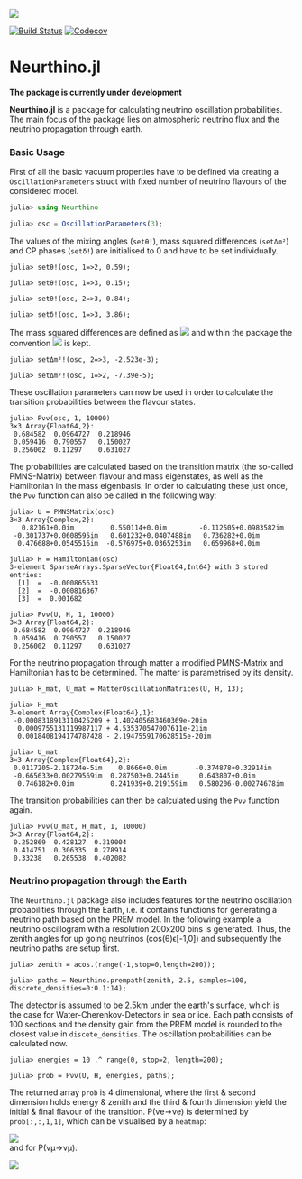 ![](https://github.com/KM3NeT/Neurthino.jl/raw/master/docs/src/assets/neurthino.png)

[![Build Status](https://travis-ci.com/KM3NeT/Neurthino.jl.svg?branch=master)](https://travis-ci.com/KM3NeT/Neurthino.jl)
[![Codecov](https://codecov.io/gh/KM3NeT/Neurthino.jl/branch/master/graph/badge.svg)](https://codecov.io/gh/KM3NeT/Neurthino.jl)



# Neurthino.jl

**The package is currently under development**

**Neurthino.jl** is a package for calculating neutrino oscillation probabilities.
The main focus of the package lies on atmospheric neutrino flux and the neutrino
propagation through earth.

### Basic Usage
First of all the basic vacuum properties have to be defined via creating a
`OscillationParameters` struct with fixed number of neutrino flavours of the 
considered model.
```julia
julia> using Neurthino

julia> osc = OscillationParameters(3);
```
The values of the mixing angles (`setθ!`), mass squared differences (`setΔm²`) and CP phases (`setδ!`) are initialised to 0 and have to be set individually.
```
julia> setθ!(osc, 1=>2, 0.59);

julia> setθ!(osc, 1=>3, 0.15);

julia> setθ!(osc, 2=>3, 0.84);

julia> setδ!(osc, 1=>3, 3.86);
```
The mass squared differences are defined as <img src="https://render.githubusercontent.com/render/math?math=\Delta_{ij}=m_i^2-m_j^2"> and
within the package the convention <img src="https://render.githubusercontent.com/render/math?math=\forall%20i%3Cj:m_i%3Cm_j"> is kept.
```
julia> setΔm²!(osc, 2=>3, -2.523e-3);

julia> setΔm²!(osc, 1=>2, -7.39e-5);
```
These oscillation parameters can now be used in order to calculate the transition
probabilities between the flavour states. 
```
julia> Pνν(osc, 1, 10000)
3×3 Array{Float64,2}:
 0.684582  0.0964727  0.218946
 0.059416  0.790557   0.150027
 0.256002  0.11297    0.631027
```
The probabilities are calculated based on the transition matrix 
(the so-called PMNS-Matrix) between flavour and mass eigenstates,
as well as the Hamiltonian in the mass eigenbasis. In order to calculating these 
just once, the `Pνν` function can also be called in the following way:
```
julia> U = PMNSMatrix(osc)
3×3 Array{Complex,2}:
   0.82161+0.0im         0.550114+0.0im        -0.112505+0.0983582im
 -0.301737+0.0608595im   0.601232+0.0407488im   0.736282+0.0im      
  0.476688+0.0545516im  -0.576975+0.0365253im   0.659968+0.0im

julia> H = Hamiltonian(osc)
3-element SparseArrays.SparseVector{Float64,Int64} with 3 stored entries:
  [1]  =  -0.000865633
  [2]  =  -0.000816367
  [3]  =  0.001682

julia> Pνν(U, H, 1, 10000)
3×3 Array{Float64,2}:
 0.684582  0.0964727  0.218946
 0.059416  0.790557   0.150027
 0.256002  0.11297    0.631027
```
For the neutrino propagation through matter a modified PMNS-Matrix and Hamiltonian
has to be determined. The matter is parametrised by its density. 
```
julia> H_mat, U_mat = MatterOscillationMatrices(U, H, 13);

julia> H_mat
3-element Array{Complex{Float64},1}:
 -0.0008318913110425209 + 1.402405683460369e-20im 
  0.0009755131119987117 + 4.535370547007611e-21im 
  0.0018408194174787428 - 2.1947559170628515e-20im

julia> U_mat
3×3 Array{Complex{Float64},2}:
 0.0117205-2.18724e-5im    0.8666+0.0im       -0.374878+0.32914im   
 -0.665633+0.00279569im  0.287503+0.2445im     0.643807+0.0im       
  0.746182+0.0im         0.241939+0.219159im   0.580206-0.00274678im
```
The transition probabilities can then be calculated using the `Pνν` function
again.
```
julia> Pνν(U_mat, H_mat, 1, 10000)
3×3 Array{Float64,2}:
 0.252869  0.428127  0.319004
 0.414751  0.306335  0.278914
 0.33238   0.265538  0.402082
```

### Neutrino propagation through the Earth

The `Neurthino.jl` package also includes features for the neutrino oscillation probabilities
through the Earth, i.e. it contains functions for generating a neutrino path based on the
PREM model. In the following example a neutrino oscillogram with a resolution 200x200 bins
is generated. Thus, the zenith angles for up going neutrinos (cos(θ)ϵ[-1,0]) and 
subsequently the neutrino paths are setup first.
```
julia> zenith = acos.(range(-1,stop=0,length=200));

julia> paths = Neurthino.prempath(zenith, 2.5, samples=100, discrete_densities=0:0.1:14);
```
The detector is assumed to be 2.5km under the earth's surface, which is the case for 
Water-Cherenkov-Detectors in sea or ice. Each path consists of 100 sections and the 
density gain from the PREM model is rounded to the closest value in `discete_densities`.
The oscillation probabilities can be calculated now.
```
julia> energies = 10 .^ range(0, stop=2, length=200);

julia> prob = Pνν(U, H, energies, paths);
```
The returned array `prob` is 4 dimensional, where the first & second dimension holds energy & zenith
and the third & fourth dimension yield the initial & final flavour of the transition.
P(νe&#8594;νe) is determined by `prob[:,:,1,1]`, which can be visualised by a `heatmap`:<br />
<!-- ![](https://github.com/KM3NeT/Neurthino.jl/raw/master/docs/src/assets/earth_prob_elel.png) -->
![](https://github.com/KM3NeT/Neurthino.jl/raw/fancy-readme/docs/src/assets/earth_prob_elel.png) <br />
and for P(νμ&#8594;νμ):<br />
<!-- ![](https://github.com/KM3NeT/Neurthino.jl/raw/master/docs/src/assets/earth_prob_mumu.png) -->
![](https://github.com/KM3NeT/Neurthino.jl/raw/fancy-readme/docs/src/assets/earth_prob_mumu.png)
<!-- ```@index -->
<!-- ``` -->
<!--  -->
<!-- ```@autodocs -->
<!-- Modules = [Neurthino] -->
<!-- ``` -->
